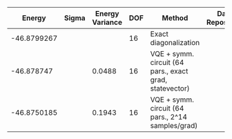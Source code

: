 | Energy      | Sigma   | Energy Variance   | DOF | Method                                                       | Data Repository |
|-------------|---------|-------------------|-----|--------------------------------------------------------------|-----------------|
| -46.8799267 |         |                   | 16  | Exact diagonalization                                        |                 |
| -46.878747  |         | 0.0488            | 16  | VQE + symm. circuit (64 pars., exact grad, statevector)      |                 |
| -46.8750185 |         | 0.1943            | 16  | VQE + symm. circuit (64 pars., 2^14 samples/grad)            |                 |
